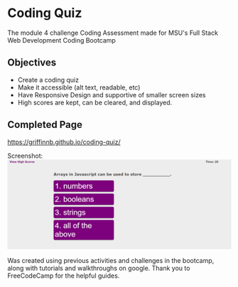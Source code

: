 # Coding Quiz
The module 4 challenge Coding Assessment made for MSU's Full Stack Web Development Coding Bootcamp 

## Objectives
* Create a coding quiz
* Make it accessible (alt text, readable, etc)
* Have Responsive Design and supportive of smaller screen sizes
* High scores are kept, can be cleared, and displayed.





## Completed Page

https://griffinnb.github.io/coding-quiz/ 


Screenshot: 
![A user clicks through an interactive coding quiz, then enters initials to save the high score before resetting and starting over.](./assets/images/screenshot.png)

Was created using previous activities and challenges in the bootcamp, along with tutorials and walkthroughs on google. Thank you to FreeCodeCamp for the helpful guides.